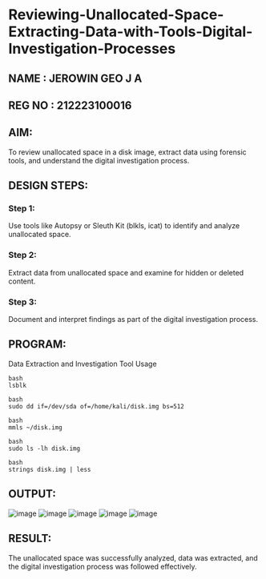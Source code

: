 # Reviewing-Unallocated-Space-Extracting-Data-with-Tools-Digital-Investigation-Processes

## NAME : JEROWIN GEO J A
## REG NO : 212223100016

## AIM:
To review unallocated space in a disk image, extract data using forensic tools, and understand the digital investigation process.

## DESIGN STEPS:
### Step 1:
Use tools like Autopsy or Sleuth Kit (blkls, icat) to identify and analyze unallocated space.

### Step 2:
Extract data from unallocated space and examine for hidden or deleted content.

### Step 3:
Document and interpret findings as part of the digital investigation process.

## PROGRAM:
Data Extraction and Investigation Tool Usage
```
bash
lsblk
```

```
bash
sudo dd if=/dev/sda of=/home/kali/disk.img bs=512
```

```
bash
mmls ~/disk.img
```
```
bash
sudo ls -lh disk.img
```
```
bash
strings disk.img | less

```

## OUTPUT:
![image](https://github.com/user-attachments/assets/6c2f5c1d-62c7-44ea-bcf7-cf7cb658e59e)
![image](https://github.com/user-attachments/assets/5331e059-fb3f-4937-8a5c-55a93fea5a82)
![image](https://github.com/user-attachments/assets/f6910a59-615b-4d06-9f8c-890cc5aa7139)
![image](https://github.com/user-attachments/assets/55945657-9d53-4867-9ef4-720d768191b8)
![image](https://github.com/user-attachments/assets/41d6ea60-a673-4fdf-9f9f-0f8d66682473)

## RESULT:
The unallocated space was successfully analyzed, data was extracted, and the digital investigation process was followed effectively.


